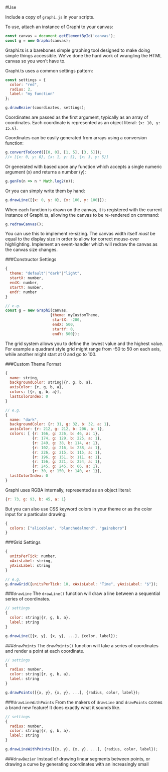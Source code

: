 #Use

Include a copy of `graphi.js` in your scripts.

To use, attach an instance of Graphi to your canvas:
```js
const canvas = document.getElementById('canvas');
const g = new Graphi(canvas);
```

Graphi.ts is a barebones simple graphing tool designed to make doing simple things accessible. We've done the hard work of wrangling the HTML canvas so you won't have to.

Graphi.ts uses a common settings pattern:
```js
const settings = {
  color: "red",
  radius: 2,
  label: "my function"
};

g.drawBezier(coordinates, settings);
```
Coordinates are passed as the first argument, typically as an array of coordinates. Each coordinate is represented as an object literal: `{x: 10, y: 15.6}`.

Coordinates can be easily generated from arrays using a conversion function:
```js
g.convertToCoord([[0, 0], [1, 5], [3, 5]]);
//> [{x: 0, y: 0}, {x: 1, y: 5}, {x: 3, y: 5}]
```
Or generated with based upon any function which accepts a single numeric argument (x) and returns a number (y):
```js
g.genFn(n => n * Math.log2(n));
```
Or you can simply write them by hand:
```js
g.drawLine([{x: 0, y: 0}, {x: 100, y: 100}]);
```

When each function is drawn on the canvas, it is registered with the current instance of Graphi.ts, allowing the canvas to be re-rendered on command:
```js
g.redrawCanvas();
```
You can use this to implement re-sizing. The canvas width itself *must* be equal to the display size in order to allow for correct mouse-over highlighting. Implement an event-handler which will redraw the canvas as the canvas size changes.

###Constructor Settings
```js
{
  theme: "default"|"dark"|"light",
  startX: number,
  endX: number,
  startY: number,
  endY: number
}

// e.g.
const g = new Graphi(canvas, 
                    {theme: myCustomTheme,
                     startX: -200,
                     endX: 500,
                     startY: 0,
                     endY: 500});
```
The grid system allows you to define the lowest value and the highest value. For example a quadrant style grid might range from -50 to 50 on each axis, while another might start at 0 and go to 100.

###Custom Theme Format
```js
{
  name: string,
  backgroundColor: string|{r, g, b, a},
  axisColor: {r, g, b, a},
  colors: [{r, g, b, a}],
  lastColorIndex: 0
}

// e.g.
{
  name: "dark",
  backgroundColor: {r: 31, g: 32, b: 32, a: 1},
  axisColor: {r: 212, g: 212, b: 206, a: 1},
  colors: [ {r: 166, g: 226, b: 46, a: 1}, 
            {r: 174, g: 129, b: 225, a: 1},
            {r: 249, g: 38, b: 114, a: 1},
            {r: 102, g: 216, b: 238, a: 1},
            {r: 226, g: 215, b: 115, a: 1},
            {r: 196, g: 151, b: 111, a: 1},
            {r: 156, g: 221, b: 254, a: 1},
            {r: 245, g: 245, b: 66, a: 1},
            {r: 30, g: 150, b: 140, a: 1}],
  lastColorIndex: 0
}
```
Graphi uses RGBA internally, represented as an object literal:
```js
{r: 73, g: 93, b: 45, a: 1}
```
But you can also use CSS keyword colors in your theme or as the color input for a particular drawing:
```js
{
  colors: ["aliceblue", "blanchedalmond", "gainsboro"]
}
```

###Grid Settings
```js
{
  unitsPerTick: number,
  xAxisLabel: string,
  yAxisLabel: string
}

// e.g.
g.drawGrid({unitsPerTick: 10, xAxisLabel: "Time", yAxisLabel: "$"});
```

###`drawLine`
The `drawLine()` function will draw a line between a sequential series of coordinates.
```js
// settings
{
  color: string|{r, g, b, a},
  label: string
}

g.drawLine([{x, y}, {x, y}, ...], {color, label});
```

###`drawPoints`
The `drawPoints()` function will take a series of coordinates and render a point at each coordinate.
```js
// settings
{
  radius: number,
  color: string|{r, g, b, a},
  label: string
}

g.drawPoints([{x, y}, {x, y}, ...], {radius, color, label});
```

###`drawLineWithPoints`
From the makers of `drawLine` and `drawPoints` comes a brand new feature! It does exactly what it sounds like.
```js
// settings
{
  radius: number,
  color: string|{r, g, b, a},
  label: string
}

g.drawLineWithPoints([{x, y}, {x, y}, ...], {radius, color, label});
```

###`drawBezier`
Instead of drawing linear segments between points, or drawing a curve by generating coordinates with an increasingly small 
